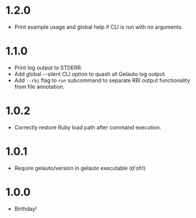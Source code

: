 # 1.2.0
* Print example usage and global help if CLI is run with no arguments.

# 1.1.0
* Print log output to STDERR.
* Add global --silent CLI option to quash all Gelauto log output.
* Add `--rbi` flag to `run` subcommand to separate RBI output functionality from file annotation.

# 1.0.2
* Correctly restore Ruby load path after command execution.

# 1.0.1
* Require gelauto/version in gelauto executable (d'oh!)

# 1.0.0
* Birthday!
